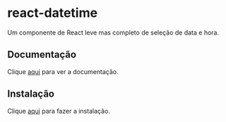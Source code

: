 # react-datetime

Um componente de React leve mas completo de seleção de data e hora.

## Documentação

Clique [aqui](https://github.com/arqex/react-datetime) para ver a documentação.

## Instalação

Clique [aqui](https://www.npmjs.com/package/react-datetime) para fazer a instalação.